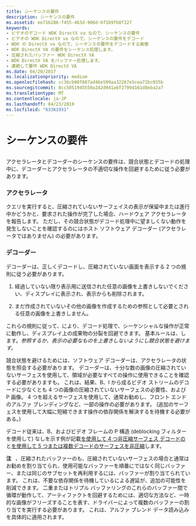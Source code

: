 ```yaml
---
title: シーケンスの要件
description: シーケンスの要件
ms.assetid: ee716286-f455-463d-906d-6f1b9fb8f227
keywords:
- ビデオのデコード WDK DirectX va なので、シーケンスの要件
- ビデオの WDK DirectX va なので、シーケンスの要件をデコード
- WDK の DirectX va なので、シーケンスの要件をデコードする画像
- WDK DirectX VA の要件をシーケンス処理します。
- 圧縮されたバッファー WDK DirectX VA
- WDK DirectX VA をバッファー処理します。
- 連続して要件 WDK DirectX VA
ms.date: 04/20/2017
ms.localizationpriority: medium
ms.openlocfilehash: cc36cb08f887ad46e599aa32267e5cea72bc035b
ms.sourcegitcommit: 0cc5051945559a242d941a6f2799d161d8eba2a7
ms.translationtype: MT
ms.contentlocale: ja-JP
ms.lasthandoff: 04/23/2019
ms.locfileid: "63361931"
---
```

# <a name="sequence-requirements"></a>シーケンスの要件


## <span id="ddk_sequence_requirements_gg"></span><span id="DDK_SEQUENCE_REQUIREMENTS_GG"></span>


アクセラレータとデコーダーのシーケンスの要件は、競合状態とデコードの処理中に、デコーダーとアクセラレータの不適切な操作を回避するために従う必要があります。

### <a name="span-idacceleratorspanspan-idacceleratorspanspan-idacceleratorspanaccelerator"></a><span id="Accelerator"></span><span id="accelerator"></span><span id="ACCELERATOR"></span>アクセラレータ

クエリを実行すると、圧縮されていないサーフェイスの表示が保留中または進行中かどうかと、要求された操作が完了した場合、ハードウェア アクセラレータを報告します。 ただし、その競合状態がデコード処理中に望ましくない動作を発生しないことを確認するのにはホスト ソフトウェア デコーダー (アクセラレータではありません) の必要があります。

### <a name="span-iddecoderspanspan-iddecoderspanspan-iddecoderspandecoder"></a><span id="Decoder"></span><span id="decoder"></span><span id="DECODER"></span>デコーダー

デコーダーは、正しくデコードし、圧縮されていない画面を表示する 2 つの規則に従う必要があります。

1.  経過していない限り表示用に送信された任意の画像を上書きしないでください、ディスプレイに表示され、表示からも削除されます。

2.  まだ作成されていないその他の画像を作成するための参照として必要とされる任意の画像を上書きしません。

これらの規則に従って、により、デコード処理で、シーケンシャルな操作が正常に動作し、ディスプレイ上の成果物の分裂を回避できます。 基本ルールは、します。*参照するか、表示の必要なものを上書きしないようにし競合状態を避けます。*

競合状態を避けるためには、ソフトウェア デコーダーは、アクセラレータの状態を照会する必要があります。 デコーダーは、十分な数の画像の圧縮されていないサーフェスを使用して、領域が必要なすべての操作に使用できることを確認する必要がありますも。 これは、結果、B、I から成るビデオ ストリームのデコードに少なくとも 4 つの画像の圧縮されていないサーフェスの必要性、および P 画像。 4 つを超えるサーフェスを使用して、通常お勧めし、フロント エンドのアルファ ブレンディングなど、一部の操作の必要があります。 (追加のサーフェスを使用して大幅に短縮できます操作の依存関係を解決するを待機する必要がある。)

デコード従来は、B、およびビデオ フレームの P 構造 (deblocking フィルターを使用して) なしを示す例が記載[を使用して 4 つ非圧縮サーフェス デコードの](using-four-uncompressed-surfaces-for-decoding.md)と[を使用して 5 つまたは複数デコードのサーフェスを非圧縮](using-five-or-more-uncompressed-surfaces-for-decoding.md)します。

**注**   、圧縮されたバッファーのも、圧縮されていないサーフェスの場合と通常はお勧めを割り当てられ、使用可能なバッファーを順番にではなく同じバッファー、または同じのサブセットを再利用するには、バッファーが割り当てられています。 これは、不要な依存関係を待機しているによる遅延が、追加の可能性を削減できます。 二重またはトリプル バッファリングのこれらのバッファー間で循環が動作して、アーティファクトを回避するためには、適切な方法など、一時的な画像がフリーズすることを表す、ドライバーによって複数のバッファーの割り当てを実行する必要があります。 これは、アルファ ブレンド データ読み込みを具体的に適用されます。

 

 

 





